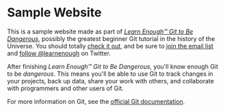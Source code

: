 # Sample Website

This is a sample website made as part of [*Learn Enough&trade; Git to Be
Dangerous*](http://learnenough.com/git-tutorial), possibly the greatest
beginner Git tutorial in the history of the Universe. You should totally
[check it out](http://learnenough.com/git-tutorial), and be sure to [join
the email list](http://learnenough.com/#email_list) and [follow @learnenough](http://twitter.com/learnenough) on Twitter.

After finishing *Learn Enough&trade; Git to Be Dangerous*, you'll know enough
Git to be *dangerous*. This means you'll be able to use Git to track changes in
your projects, back up data, share your work with others, and collaborate with
programmers and other users of Git.

For more information on Git, see the
[official Git documentation](https://git-scm.com/).
